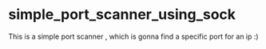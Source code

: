 # simple_port_scanner_using_sock
This is a simple port scanner , which is gonna find a specific port for an ip :) 
